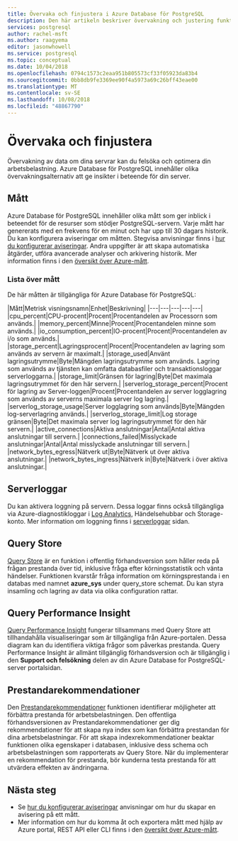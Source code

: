 ```yaml
---
title: Övervaka och finjustera i Azure Database för PostgreSQL
description: Den här artikeln beskriver övervakning och justering funktioner i Azure Database för PostgreSQL.
services: postgresql
author: rachel-msft
ms.author: raagyema
editor: jasonwhowell
ms.service: postgresql
ms.topic: conceptual
ms.date: 10/04/2018
ms.openlocfilehash: 0794c1573c2eaa951b805573cf33f05923da83b4
ms.sourcegitcommit: 0bb8db9fe3369ee90f4a5973a69c26bff43eae00
ms.translationtype: MT
ms.contentlocale: sv-SE
ms.lasthandoff: 10/08/2018
ms.locfileid: "48867790"
---
```

# <a name="monitor-and-tune"></a>Övervaka och finjustera
Övervakning av data om dina servrar kan du felsöka och optimera din arbetsbelastning. Azure Database för PostgreSQL innehåller olika övervakningsalternativ att ge insikter i beteende för din server.

## <a name="metrics"></a>Mått
Azure Database för PostgreSQL innehåller olika mått som ger inblick i beteendet för de resurser som stödjer PostgreSQL-servern. Varje mått har genererats med en frekvens för en minut och har upp till 30 dagars historik. Du kan konfigurera aviseringar om måtten. Stegvisa anvisningar finns i [hur du konfigurerar aviseringar](howto-alert-on-metric.md). Andra uppgifter är att skapa automatiska åtgärder, utföra avancerade analyser och arkivering historik. Mer information finns i den [översikt över Azure-mått](../monitoring-and-diagnostics/monitoring-overview-metrics.md).

### <a name="list-of-metrics"></a>Lista över mått
De här måtten är tillgängliga för Azure Database för PostgreSQL:

|Mått|Metrisk visningsnamn|Enhet|Beskrivning|
|---|---|---|---|---|
|cpu_percent|CPU-procent|Procent|Procentandelen av Processorn som används.|
|memory_percent|Minne|Procent|Procentandelen minne som används.|
|io_consumption_percent|IO-procent|Procent|Procentandelen av i/o som används.|
|storage_percent|Lagringsprocent|Procent|Procentandelen av lagring som används av servern är maximalt.|
|storage_used|Använt lagringsutrymme|Byte|Mängden lagringsutrymme som används. Lagring som används av tjänsten kan omfatta databasfiler och transaktionsloggar serverloggarna.|
|storage_limit|Gränsen för lagring|Byte|Det maximala lagringsutrymmet för den här servern.|
|serverlog_storage_percent|Procent för lagring av Server-loggen|Procent|Procentandelen av server logglagring som används av serverns maximala server log lagring.|
|serverlog_storage_usage|Server logglagring som används|Byte|Mängden log-serverlagring används.|
|serverlog_storage_limit|Log storage gränsen|Byte|Det maximala server log lagringsutrymmet för den här servern.|
|active_connections|Aktiva anslutningar|Antal|Antal aktiva anslutningar till servern.|
|connections_failed|Misslyckade anslutningar|Antal|Antal misslyckade anslutningar till servern.|
|network_bytes_egress|Nätverk ut|Byte|Nätverk ut över aktiva anslutningar.|
|network_bytes_ingress|Nätverk in|Byte|Nätverk i över aktiva anslutningar.|

## <a name="server-logs"></a>Serverloggar
Du kan aktivera loggning på servern. Dessa loggar finns också tillgängliga via Azure-diagnostikloggar i [Log Analytics](../log-analytics/log-analytics-queries.md), Händelsehubbar och Storage-konto. Mer information om loggning finns i [serverloggar](concepts-server-logs.md) sidan.

## <a name="query-store"></a>Query Store
[Query Store](concepts-query-store.md) är en funktion i offentlig förhandsversion som håller reda på frågan prestanda över tid, inklusive fråga efter körningsstatistik och vänta händelser. Funktionen kvarstår fråga information om körningsprestanda i en databas med namnet **azure_sys** under query_store schemat. Du kan styra insamling och lagring av data via olika configuration rattar.

## <a name="query-performance-insight"></a>Query Performance Insight
[Query Performance Insight](concepts-query-performance-insight.md) fungerar tillsammans med Query Store att tillhandahålla visualiseringar som är tillgängliga från Azure-portalen. Dessa diagram kan du identifiera viktiga frågor som påverkas prestanda. Query Performance Insight är allmänt tillgänglig förhandsversion och är tillgänglig i den **Support och felsökning** delen av din Azure Database for PostgreSQL-server portalsidan.

## <a name="performance-recommendations"></a>Prestandarekommendationer
Den [Prestandarekommendationer](concepts-performance-recommendations.md) funktionen identifierar möjligheter att förbättra prestanda för arbetsbelastningen. Den offentliga förhandsversionen av Prestandarekommendationer ger dig rekommendationer för att skapa nya index som kan förbättra prestandan för dina arbetsbelastningar. För att skapa indexrekommendationer beaktar funktionen olika egenskaper i databasen, inklusive dess schema och arbetsbelastningen som rapporterats av Query Store. När du implementerar en rekommendation för prestanda, bör kunderna testa prestanda för att utvärdera effekten av ändringarna. 

## <a name="next-steps"></a>Nästa steg
- Se [hur du konfigurerar aviseringar](howto-alert-on-metric.md) anvisningar om hur du skapar en avisering på ett mått.
- Mer information om hur du komma åt och exportera mått med hjälp av Azure portal, REST API eller CLI finns i den [översikt över Azure-mått](../monitoring-and-diagnostics/monitoring-overview-metrics.md).
